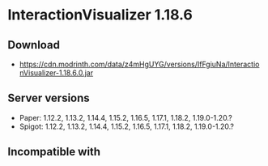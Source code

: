 # InteractionVisualizer 1.18.6

## Download
- https://cdn.modrinth.com/data/z4mHgUYG/versions/IfFgiuNa/InteractionVisualizer-1.18.6.0.jar

## Server versions
- Paper: 1.12.2, 1.13.2, 1.14.4, 1.15.2, 1.16.5, 1.17.1, 1.18.2, 1.19.0-1.20.?
- Spigot: 1.12.2, 1.13.2, 1.14.4, 1.15.2, 1.16.5, 1.17.1, 1.18.2, 1.19.0-1.20.?

## Incompatible with